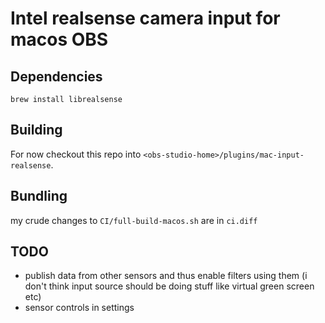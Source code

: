 # Intel realsense camera input for macos OBS 

## Dependencies

`brew install librealsense`

## Building

For now checkout this repo into `<obs-studio-home>/plugins/mac-input-realsense`.

## Bundling

my crude changes to `CI/full-build-macos.sh` are in `ci.diff`

## TODO
- publish data from other sensors and thus enable filters using them (i don't think input source should be doing stuff like virtual green screen etc)
- sensor controls in settings